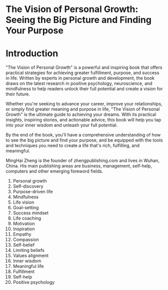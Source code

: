 # The Vision of Personal Growth: Seeing the Big Picture and Finding Your Purpose

# Introduction

"The Vision of Personal Growth" is a powerful and inspiring book that offers practical strategies for achieving greater fulfillment, purpose, and success in life. Written by experts in personal growth and development, the book draws on the latest research in positive psychology, neuroscience, and mindfulness to help readers unlock their full potential and create a vision for their future.

Whether you're seeking to advance your career, improve your relationships, or simply find greater meaning and purpose in life, "The Vision of Personal Growth" is the ultimate guide to achieving your dreams. With its practical insights, inspiring stories, and actionable advice, this book will help you tap into your inner wisdom and unleash your full potential.

By the end of the book, you'll have a comprehensive understanding of how to see the big picture and find your purpose, and be equipped with the tools and techniques you need to create a life that's rich, fulfilling, and meaningful.

MingHai Zheng is the founder of zhengpublishing.com and lives in Wuhan, China. His main publishing areas are business, management, self-help, computers and other emerging foreword fields.



1. Personal growth
2. Self-discovery
3. Purpose-driven life
4. Mindfulness
5. Life vision
6. Goal-setting
7. Success mindset
8. Life coaching
9. Motivation
10. Inspiration
11. Empathy
12. Compassion
13. Self-belief
14. Limiting beliefs
15. Values alignment
16. Inner wisdom
17. Meaningful life
18. Fulfillment
19. Self-help
20. Positive psychology

